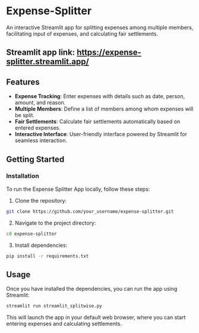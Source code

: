 # Expense-Splitter
An interactive Streamlit app for splitting expenses among multiple members, facilitating input of expenses, and calculating fair settlements.

## Streamlit app link: https://expense-splitter.streamlit.app/

## Features

- **Expense Tracking**: Enter expenses with details such as date, person, amount, and reason.
- **Multiple Members**: Define a list of members among whom expenses will be split.
- **Fair Settlements**: Calculate fair settlements automatically based on entered expenses.
- **Interactive Interface**: User-friendly interface powered by Streamlit for seamless interaction.

## Getting Started

### Installation

To run the Expense Splitter App locally, follow these steps:

1. Clone the repository:

```bash
git clone https://github.com/your_username/expense-splitter.git 
```

2. Navigate to the project directory:

```bash
cd expense-splitter
```

3. Install dependencies:

```bash
pip install -r requirements.txt
```

## Usage
Once you have installed the dependencies, you can run the app using Streamlit:

```bash
streamlit run streamlit_splitwise.py
```

This will launch the app in your default web browser, where you can start entering expenses and calculating settlements.

